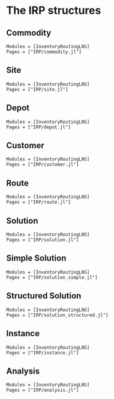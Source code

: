 # The IRP structures

## Commodity

```@autodocs
Modules = [InventoryRoutingLNS]
Pages = ["IRP/commodity.jl"]
```

## Site

```@autodocs
Modules = [InventoryRoutingLNS]
Pages = ["IRP/site.jl"]
```

## Depot

```@autodocs
Modules = [InventoryRoutingLNS]
Pages = ["IRP/depot.jl"]
```

## Customer

```@autodocs
Modules = [InventoryRoutingLNS]
Pages = ["IRP/customer.jl"]
```

## Route

```@autodocs
Modules = [InventoryRoutingLNS]
Pages = ["IRP/route.jl"]
```

## Solution

```@autodocs
Modules = [InventoryRoutingLNS]
Pages = ["IRP/solution.jl"]
```

## Simple Solution

```@autodocs
Modules = [InventoryRoutingLNS]
Pages = ["IRP/solution_simple.jl"]
```

## Structured Solution

```@autodocs
Modules = [InventoryRoutingLNS]
Pages = ["IRP/solution_structured.jl"]
```

## Instance

```@autodocs
Modules = [InventoryRoutingLNS]
Pages = ["IRP/instance.jl"]
```

## Analysis

```@autodocs
Modules = [InventoryRoutingLNS]
Pages = ["IRP/analysis.jl"]
```
